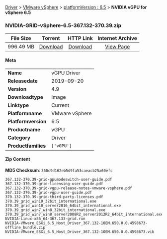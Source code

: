 
[Driver](/README.md)  >  [VMware vSphere](/index/Driver/VMware_vSphere.md)  >  [platformVersion : 6.5](/index/Driver/VMware_vSphere/6.5.md)  >  **NVIDIA vGPU for vSphere 6.5**


### NVIDIA-GRID-vSphere-6.5-367.132-370.39.zip

| **File Size** | **Torrent**  | **HTTP Link** | **Internet Archive** |
|:-------------:|:------------:|:-------------:|:--------------------:|
| 996.49 MB |  [Download](https://archive.org/download/nvgpu_NVIDIA-GRID-vSphere-6.5-367.132-370.39.zip/nvgpu_NVIDIA-GRID-vSphere-6.5-367.132-370.39.zip_archive.torrent)       | [Download](https://archive.org/compress/nvgpu_NVIDIA-GRID-vSphere-6.5-367.132-370.39.zip) | [View Page](https://archive.org/details/nvgpu_NVIDIA-GRID-vSphere-6.5-367.132-370.39.zip)       |

#### Meta

<table>
<tr><td><strong>Name</strong></td><td>vGPU Driver</td></tr>
<tr><td><strong>Releasedate</strong></td><td>2019-09-20</td></tr>
<tr><td><strong>Version</strong></td><td>4.9</td></tr>
<tr><td><strong>Downloadtype</strong></td><td>Image</td></tr>
<tr><td><strong>Linktype</strong></td><td>Current</td></tr>
<tr><td><strong>Platformname</strong></td><td>VMware vSphere</td></tr>
<tr><td><strong>Platformversion</strong></td><td>6.5</td></tr>
<tr><td><strong>Productname</strong></td><td>vGPU</td></tr>
<tr><td><strong>Category</strong></td><td>Driver</td></tr>
<tr><td><strong>Productfamilies</strong></td><td><code>['vGPU']</code></td></tr>
</table>

#### Zip Content

**MD5 Checksum**: `360c9d162eb5d9fa53caeacb25a60efc`

```text
367.132-370.39-grid-gpumodeswitch-user-guide.pdf
367.132-370.39-grid-licensing-user-guide.pdf
367.132-370.39-grid-vgpu-release-notes-vmware-vsphere.pdf
367.132-370.39-grid-vgpu-user-guide.pdf
370.132-370.39-grid-third-party-licenses.pdf
370.39_grid_win10_32bit_international.exe
370.39_grid_win10_server2016_64bit_international.exe
370.39_grid_win7_win8_32bit_international.exe
370.39_grid_win7_win8_server2008R2_server2012R2_64bit_international.exe
NVIDIA-Linux-x86_64-367.133-grid.run
NVIDIA-VMware_ESXi_6.5_Host_Driver_367.132-1OEM.650.0.0.4598673-offline_bundle.zip
NVIDIA-VMware_ESXi_6.5_Host_Driver_367.132-1OEM.650.0.0.4598673.vib
```